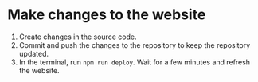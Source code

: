 # Make changes to the website
1. Create changes in the source code.
2. Commit and push the changes to the repository to keep the repository updated.
3. In the terminal, run `npm run deploy`. Wait for a few minutes and refresh the website.
